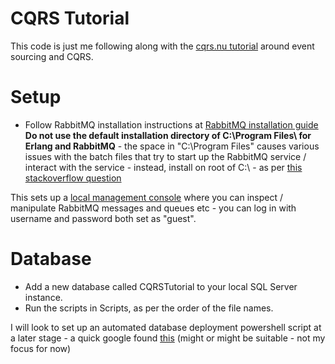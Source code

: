 # CQRS Tutorial

This code is just me following along with the [cqrs.nu tutorial](http://cqrs.nu/tutorial) around event sourcing and CQRS.

# Setup
* Follow RabbitMQ installation instructions at [RabbitMQ installation guide](https://www.rabbitmq.com/install-windows.html) **Do not use the default installation directory of C:\Program Files\ for Erlang and RabbitMQ** - the space in "C:\Program Files" causes various issues with the batch files that try to start up the RabbitMQ service / interact with the service - instead, install on root of C:\ - as per [this stackoverflow question](https://stackoverflow.com/questions/36719960/init-terminating-in-do-boot-windows-8-1-rabbit-mq-fails-to-start)

This sets up a [local management console](http://localhost:15672/) where you can inspect / manipulate RabbitMQ messages and queues etc - you can log in with username and password both set as "guest".

# Database

* Add a new database called CQRSTutorial to your local SQL Server instance.
* Run the scripts in Scripts\, as per the order of the file names.

I will look to set up an automated database deployment powershell script at a later stage - a quick google found [this](https://github.com/pnowosie/Simple-Migration/blob/master/migrate.ps1) (might or might be suitable - not my focus for now)
